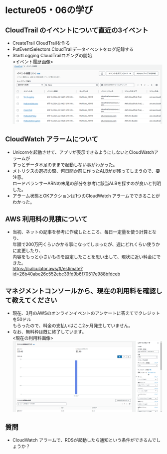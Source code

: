 # lecture05・06の学び

## CloudTrail のイベントについて直近の3イベント
- CreateTrail  CloudTrailを作る  
- PutEventSelectors  CloudTrailデータイベントをログ記録する 
- StartLogging   CloudTrailロギングの開始  
<イベント履歴画像>  
![画像1](lecture0506image/lecture0506(1).png)  

## CloudWatch アラームについて
- Unicornを起動させて、アプリが表示できるようにしないとCloudWatchアラームが  
ずっとデータ不足のままで起動しない事がわかった。  
- メトリクスの選択の際、何日間か前に作ったALBがが残ってしまうので、要注意。  
ロードバランサーARNの末尾の部分を参考に該当ALBを探すのが良いと判明した。  
- アラーム状態とOKアクションは1つのCloudWatch アラームでできることがわかった。  

## AWS 利用料の見積について
- 当初、ネットの記事を参考に作成したところ、毎日一定量を使う計算となり、  
年額で200万円くらいかかる事になってしまったが、週にどれくらい使うかに変更したり、  
内容をもっと小さいものを設定したことを思い出して、現状に近い料金にできた。  
https://calculator.aws/#/estimate?id=26b40abe26c552ebc39fd9b6f70517e988bfdceb  

## マネジメントコンソールから、現在の利用料を確認して教えてください
- 現在、3月のAWSのオンラインイベントのアンケートに答えてでクレジットを50ドル  
もらったので、料金の支払いはここ2ヶ月発生していません。  
- なお、無料枠は既に終了しています。  
<現在の利用料画像>  
![画像2](lecture0506image/lecture0506(2).png)    

## 質問  
- CloudWatch アラームで、RDSが起動したら通知という条件ができるんでしょうか？